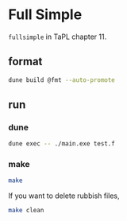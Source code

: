 # Full Simple

`fullsimple` in TaPL chapter 11.

## format

```bash
dune build @fmt --auto-promote
```

## run

### dune

```bash
dune exec -- ./main.exe test.f
```

### make

```bash
make
```

If you want to delete rubbish files,

```bash
make clean
```

